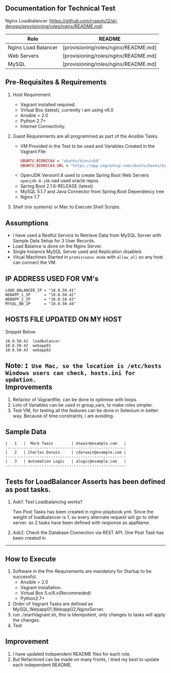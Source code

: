 Documentation for Technical Test
-------------------------------------
 
Nginx Loadbalancer  (https://github.com/rrapolu12/al-devops/provisioning/roles/nginx/README.md)
   
| Role                      |         README                       |
| --------------------------|--------------------------------------|
| Nginx Load Balancer       | [provisioning/roles/nginx/README.md] |
| Web Servers               | [provisioning/roles/nginx/README.md] |
| MySQL                     | [provisioning/roles/nginx/README.md] |

Pre-Requisites & Requirements
------------
1) Host Requirement
     - Vagrant installed required.
     - Virtual Box (latest), currently i am using v6.0 
     - Ansible > 2.0
     - Python 2.7+
     - Internet Connectivity.

2)   Guest Requirements are all programmed as part of the Ansible Tasks.
     
     - VM Provided in the Test to be used and Variables Created in the Vagrant File: 
        ```ruby
        UBUNTU_BIONIC64 = "ubuntu/bionic64"
        UBUNTU_BIONIC64_URL = "https://app.vagrantup.com/ubuntu/boxes/bionic64"
        ```
     - OpenJDK Version1.8 used to create Spring Boot Web Servers `openjdk-8-jdk` nad used oracle repos.
     - Spring Boot 2.1.6-RELEASE (latest)
     - MySQL 5.1.7 and Java Connector from Spring Boot Dependency tree
     - Nginx 1.7
 
 3) Shell (nix systems) or Mac to Execute Shell Scripts.
  
 Assumptions
 ------------
 - I have used a Restful Service to Retrieve Data from MySQL Server with Sample Data Setup for 3 User Records.
 - Load Balance is done on the Nginx Server.
 - Single Instance MySQL Server used and Replication disabled.
 - Vitual Machines Started in `promiscuous mode` with `allow_all` so any host can connect the VM.
 
 IP ADDRESS USED FOR VM's
 ------------------------
 ```
LOAD_BALANCER_IP = "10.0.50.41"
WEBAPP_1_IP      = "10.0.50.42"
WEBAPP_2_IP      = "10.0.50.43"
MYSQL_DB_IP      = "10.0.50.44"
```

HOSTS FILE UPDATED ON MY HOST
---------------------------------
Snippet Below
```
10.0.50.41  loadbalancer
10.0.50.42  webapp01
10.0.50.43  webapp02
```
 Note: 
    `I Use Mac, so the location is /etc/hosts
     Windows users can check, hosts.ini for updation.
    `   
 Improvements
 ----------------------
 1) Refactor of Vagrantfile, can be done to optimise with loops.
 2) Lots of Variables can be used in group_vars, to make roles simpler.
 3) Test VM, for testing all the features can be done in Selenium in better way.
    Because of time constraints, i am avoiding.

Sample Data
------------------------------

```-----------------------------------------------------
|   1   |  Mark Twain        | mtwain@example.com   |
-----------------------------------------------------
|   2   | Charles Darwin     | cdarwain@example.com |
-----------------------------------------------------
|   3   | Automation Logic   | alogic@example.com   |
-----------------------------------------------------
```

Tests for LoadBalancer Asserts has been defined as post tasks.
------------
1) Ask1: Test Loadbalancing works?

    Two Post Tasks has been created in nginx-playbook.yml.
    Since the weight of loadbalancer is 1, so every alternate request will go to other server.
    so 2 tasks have been defined with response as appName.

2) Ask2: Check the Database Connection via REST API.
    One Post Task has been created in 

      

-------

How to Execute
------------------------

1) Software in the Pre-Requirements are mandatory for Startup to be successful.
    - Ansible > 2.0
    - Vagrant installation.
    - Virtual Box 5.x/6.x(Recommeded)
    - Python2.7+
2) Order of Vagrant Tasks are defined as MySQL,Webapp01,Webapp02,NginxServer.
3) run ./startVagrant.sh, this is Idempotent, only changes to tasks will apply the changes.
4) Test

Improvement
------------------------
1) I have updated independent README files for each role.
2) But Refactored can be made on many fronts, i tried my best to update each independent README.
